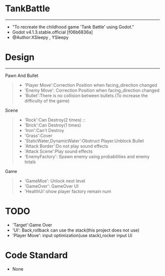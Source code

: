 # TankBattle
_____________

* "To recreate the childhood game 'Tank Battle' using Godot."
* Godot v4.1.3.stable.official [f06b6836a]
* @Author:XSleepy , YSleepy


# Design
_____________

Pawn And Bullet
> * 'Player Move':Correction Position when facing_direction changed
> * 'Enemy Move': Correction Position when facing_direction changed
> * 'Bullet':There is no collision between bullets.(To increase the difficulty of the game)

Scene
> * 'Rock':Can Destroy(2 times) :: <Design Error>
> * 'Brick':Can Destroy(1 times)
> * 'Iron':Can't Destroy
> * 'Grass':Cover
> * 'StaticWater,DynamicWater':Obstruct Player.Unblock Bullet
> * 'Attack Border':Do not play sound effects
> * 'Attack Scene':Play sound effects
> * 'EnemyFactory': Spawn enemy using probabilities and enemy totals


Game
> * 'GameMoe': Unlock next level
> * 'GameOver': GameOver UI
> * 'HealthUi':show player factory remain num



# TODO
* 'Target':Game Over
* 'UI': Back,rollback can use the stack(this project does not use)
* 'Player Move': input optimization(use stack),rocker input Ui

# Code Standard
* None

